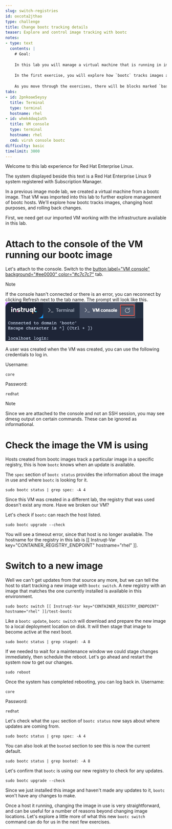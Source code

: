 ```yaml
---
slug: switch-registries
id: oxcota2jthao
type: challenge
title: Change bootc tracking details
teaser: Explore and control image tracking with bootc
notes:
- type: text
  contents: |
    # Goal:

    In this lab you will manage a virtual machine that is running in image mode. You'll explore how bootc tracks images, changing host purposes, and rolling back changes.

    In the first exercise, you will explore how `bootc` tracks images and get an imported VM using a new registry.

    As you move through the exercises, there will be blocks marked `bash` with commands to be run in the right side bar. These may also have a `copy` feature to place the command into your buffer for pasting, and a `run` feature which will automatically execute the command. You can use any of these methods to complete the exercises.
tabs:
- id: 2pnkoae5eysy
  title: Terminal
  type: terminal
  hostname: rhel
- id: whmk4doq1uth
  title: VM console
  type: terminal
  hostname: rhel
  cmd: virsh console bootc
difficulty: basic
timelimit: 3000
---
```


Welcome to this lab experience for Red Hat Enterprise Linux.

The system displayed beside this text is a Red Hat Enterprise Linux 9 system registered with Subscription Manager.

In a previous image mode lab, we created a virtual machine from a bootc image. That VM was imported into this lab to further explore management of bootc hosts. We'll explore how bootc tracks images, changing host purposes, and rolling back changes.

First, we need get our imported VM working with the infrastructure available in this lab.

Attach to the console of the VM running our bootc image
===

Let's attach to the console. Switch to the [button label="VM console" background="#ee0000" color="#c7c7c7"](tab-1) tab.

> [!NOTE]
> If the console hasn't connected or there is an error, you can reconnect by clicking Refresh next to the tab name. The prompt will look like this. ![](../assets/terminal_prompt.png)

A user was created when the VM was created, you can use the following credentials to log in.

Username:

```bash,run
core
```

Password:

```bash,run
redhat
```
> [!NOTE]
> Since we are attached to the console and not an SSH session, you may see dmesg output on certain commands. These can be ignored as informational.

Check the image the VM is using
===
Hosts created from bootc images track a particular image in a specific registry, this is how `bootc` knows when an update is available.

The `spec` section of `bootc status` provides the information about the image in use and where `bootc` is looking for it.
```bash,run
sudo bootc status | grep spec: -A 4
```
Since this VM was created in a different lab, the registry that was used doesn't exist any more. Have we broken our VM?

Let's check if `bootc` can reach the host listed.

```bash,run
sudo bootc upgrade --check
```
You will see a timeout error, since that host is no longer available. The hostname for the registry in this lab is [[ Instruqt-Var key="CONTAINER_REGISTRY_ENDPOINT" hostname="rhel" ]].

Switch to a new image
===
Well we can't get updates from that source any more, but we can tell the host to start tracking a new image with `bootc switch`. A new registry with an image that matches the one currently installed is available in this environment.
```bash,run
sudo bootc switch [[ Instruqt-Var key="CONTAINER_REGISTRY_ENDPOINT" hostname="rhel" ]]/test-bootc
```

Like a `bootc update`, `bootc switch` will download and prepare the new image to a local deployment location on disk. It will then stage that image to become active at the next boot.

```bash,run
sudo bootc status | grep staged: -A 8
```

If we needed to wait for a maintenance window we could stage changes immediately, then schedule the reboot. Let's go ahead and restart the system now to get our changes.

```bash,run
sudo reboot
```

Once the system has completed rebooting, you can log back in.
Username:

```bash,run
core
```

Password:

```bash,run
redhat
```

Let's check what the `spec` section of `bootc status` now says about where updates are coming from.
```bash,run
sudo bootc status | grep spec: -A 4
```

You can also look at the `booted` section to see this is now the current default.
```bash,run
sudo bootc status | grep booted: -A 8
```

Let's confirm that `bootc` is using our new registry to check for any updates.

```bash,run
sudo bootc upgrade --check
```
Since we just installed this image and haven't made any updates to it, `bootc` won't have any changes to make.

Once a host it running, changing the image in use is very straightforward, and can be useful for a number of reasons beyond changing image locations. Let's explore a little more of what this new `bootc switch` command can do for us in the next few exercises.
